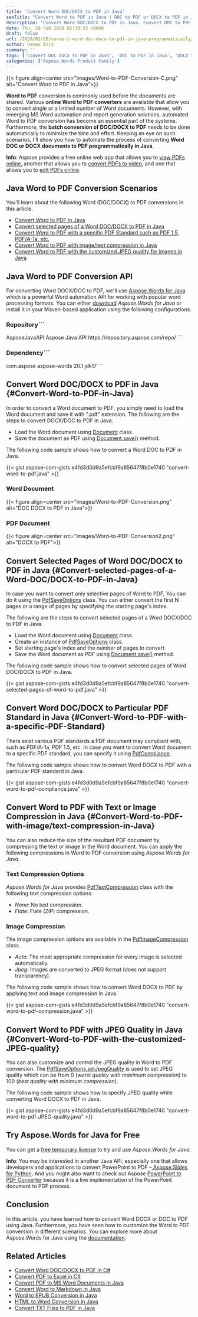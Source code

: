 ```yaml
---
title: 'Convert Word DOC/DOCX to PDF in Java'
seoTitle: "Convert Word to PDF in Java | DOC to PDF or DOCX to PDF in Java"
description: "Convert Word DOC/DOCX to PDF in Java. Convert DOC to PDF or DOCX to PDF in Java. Convert popular formats of Word to PDF. Code examples and tutorials."
date: Thu, 20 Feb 2020 02:39:33 +0000
draft: false
url: /2020/02/20/convert-word-doc-docx-to-pdf-in-java-programmatically/
author: Usman Aziz
summary: ''
tags: ['Convert DOC DOCX to PDF in Java', 'DOC to PDF in Java', 'DOCX to PDF in Java', 'Word to PDF in Java']
categories: ['Aspose.Words Product Family']
---
```




{{< figure align=center src="images/Word-to-PDF-Conversion-C.png" alt="Convert Word to PDF in Java">}}


**Word to PDF** conversion is commonly used before the documents are shared. Various **online Word to PDF converters** are available that allow you to convert single or a limited number of Word documents. However, with emerging MS Word automation and report generation solutions, automated Word to PDF conversion has become an essential part of the systems. Furthermore, the **batch conversion of DOC/DOCX to PDF** needs to be done automatically to minimize the time and effort. Keeping an eye on such scenarios, I'll show you how to automate the process of converting **Word DOC or DOCX documents to PDF programmatically in Java**.

**Info**: Aspose provides a free online web app that allows you to [view PDFs online][1], another that allows you to [convert PDFs to video][2], and one that allows you to [edit PDFs online][3].

## Java Word to PDF Conversion Scenarios

You'll learn about the following Word (DOC/DOCX) to PDF conversions in this article.

*   [Convert Word to PDF in Java][4]
*   [Convert selected pages of a Word DOC/DOCX to PDF in Java][5]
*   [Convert Word to PDF with a specific PDF Standard such as PDF 1.5, PDF/A-1a, etc.][6]
*   [Convert Word to PDF with image/text compression in Java][7]
*   [Convert Word to PDF with the customized JPEG quality for images in Java][8]

## Java Word to PDF Conversion API

For converting Word DOCX/DOC to PDF, we'll use [Aspose.Words for Java][9] which is a powerful Word automation API for working with popular word processing formats. You can either [download][10] _Aspose.Words for Java_ or install it in your Maven-based application using the following configurations.

### Repository```
<repository>
    <id>AsposeJavaAPI</id>
    <name>Aspose Java API</name>
    <url>https://repository.aspose.com/repo/</url>
</repository>
```

### Dependency```
<dependency>
    <groupId>com.aspose</groupId>
    <artifactId>aspose-words</artifactId>
    <version>20.1</version>
    <classifier>jdk17</classifier>
</dependency>
```

## Convert Word DOC/DOCX to PDF in Java {#Convert-Word-to-PDF-in-Java}

In order to convert a Word document to PDF, you simply need to load the Word document and save it with ".pdf" extension. The following are the steps to convert DOCX/DOC to PDF in Java.

*   Load the Word document using [Document][11] class.
*   Save the document as PDF using [Document.save()][12] method.

The following code sample shows how to convert a Word DOC to PDF in Java.

{{< gist aspose-com-gists e4fd3d0d9a5efcbf9a85647f8b0e1740 "convert-word-to-pdf.java" >}}

### Word Document



{{< figure align=center src="images/Word-to-PDF-Conversion.png" alt="DOC DOCX to PDF in Java">}}


### PDF Document



{{< figure align=center src="images/Word-to-PDF-Conversion2.png" alt="DOCX to PDF">}}


## Convert Selected Pages of Word DOC/DOCX to PDF in Java {#Convert-selected-pages-of-a-Word-DOC/DOCX-to-PDF-in-Java}

In case you want to convert only selective pages of Word to PDF, You can do it using the [PdfSaveOptions][13] class. You can either convert the first N pages or a range of pages by specifying the starting page's index.

The following are the steps to convert selected pages of a Word DOCX/DOC to PDF in Java.

*   Load the Word document using [Document][14] class.
*   Create an instance of [PdfSaveOptions][15] class.
*   Set starting page's index and the number of pages to convert.
*   Save the Word document as PDF using [Document.save()][16] method.

The following code sample shows how to convert selected pages of Word DOC/DOCX to PDF in Java.

{{< gist aspose-com-gists e4fd3d0d9a5efcbf9a85647f8b0e1740 "convert-selected-pages-of-word-to-pdf.java" >}}

## Convert Word DOC/DOCX to Particular PDF Standard in Java {#Convert-Word-to-PDF-with-a-specific-PDF-Standard}

There exist various PDF standards a PDF document may compliant with, such as PDF/A-1a, PDF 1.5, etc. In case you want to convert Word document to a specific PDF standard, you can specify it using [PdfCompliance][17].

The following code sample shows how to convert Word DOCX to PDF with a particular PDF standard in Java.

{{< gist aspose-com-gists e4fd3d0d9a5efcbf9a85647f8b0e1740 "convert-word-to-pdf-compliance.java" >}}

## Convert Word to PDF with Text or Image Compression in Java {#Convert-Word-to-PDF-with-image/text-compression-in-Java}

You can also reduce the size of the resultant PDF document by compressing the text or image in the Word document. You can apply the following compressions in Word to PDF conversion using _Aspose.Words for Java_.

### Text Compression Options

_Aspose.Words for Java_ provides [PdfTextCompression][18] class with the following text compression options:

*   _None_: No text compression.
*   _Flate_: Flate (ZIP) compression.

### Image Compression

The image compression options are available in the [PdfImageCompression][19] class.

*   _Auto_: The most appropriate compression for every image is selected automatically.
*   _Jpeg_: Images are converted to JPEG format (does not support transparency).

The following code sample shows how to convert Word DOCX to PDF by applying text and image compression in Java.

{{< gist aspose-com-gists e4fd3d0d9a5efcbf9a85647f8b0e1740 "convert-word-to-pdf-compression.java" >}}

## Convert Word to PDF with JPEG Quality in Java {#Convert-Word-to-PDF-with-the-customized-JPEG-quality}

You can also customize and control the JPEG quality in Word to PDF conversion. The [PdfSaveOptions.setJpegQuality][20] is used to set JPEG quality which can be from 0 (_worst quality with maximum compression_) to 100 (_best quality with minimum compression_).

The following code sample shows how to specify JPEG quality while converting Word DOCX to PDF in Java.

{{< gist aspose-com-gists e4fd3d0d9a5efcbf9a85647f8b0e1740 "convert-word-to-pdf-JPEG-quality.java" >}}

## Try Aspose.Words for Java for Free

You can get a [free temporary license][21] to try and use _Aspose.Words for Java_.

**Info**: You may be interested in another Java API, especially one that allows developers and applications to convert PowerPoint to PDF –[ Aspose.Slides for Python][22]. And you might also want to check out Aspose [PowerPoint to PDF Converter][23] because it is a live implementation of the PowerPoint document to PDF process.

## Conclusion

In this article, you have learned how to convert Word DOCX or DOC to PDF using Java. Furthermore, you have seen how to customize the Word to PDF conversion in different scenarios. You can explore more about Aspose.Words for Java using the [documentation][24].

## Related Articles

*   [Convert Word DOC/DOCX to PDF in C#][25]
*   [Convert PDF to Excel in C#][26]
*   [Convert PDF to MS Word Documents in Java][27]
*   [Convert Word to Markdown in Java][28]
*   [Word to EPUB Conversion in Java][29]
*   [HTML to Word Conversion in Java][30]
*   [Convert TXT Files to PDF in Java][31]




[1]: https://products.aspose.app/slides/viewer/pdf
[2]: https://products.aspose.app/slides/video/pdf
[3]: https://products.aspose.app/slides/editor/pdf
[4]: #Convert-Word-to-PDF-in-Java
[5]: #Convert-selected-pages-of-a-Word-DOC/DOCX-to-PDF-in-Java
[6]: #Convert-Word-to-PDF-with-a-specific-PDF-Standard
[7]: #Convert-Word-to-PDF-with-image/text-compression-in-Java
[8]: #Convert-Word-to-PDF-with-the-customized-JPEG-quality
[9]: https://products.aspose.com/words/java
[10]: https://downloads.aspose.com/words/java
[11]: https://apireference.aspose.com/java/words/com.aspose.words/document
[12]: https://apireference.aspose.com/java/words/com.aspose.words/document#save(java.lang.String)
[13]: https://apireference.aspose.com/java/words/com.aspose.words/PdfSaveOptions
[14]: https://apireference.aspose.com/java/words/com.aspose.words/document
[15]: https://apireference.aspose.com/java/words/com.aspose.words/PdfSaveOptions
[16]: https://apireference.aspose.com/java/words/com.aspose.words/document#save(java.lang.String)
[17]: https://apireference.aspose.com/java/words/com.aspose.words/PdfCompliance
[18]: https://apireference.aspose.com/java/words/com.aspose.words/PdfTextCompression
[19]: https://apireference.aspose.com/java/words/com.aspose.words/PdfImageCompression
[20]: https://apireference.aspose.com/java/words/com.aspose.words/pdfsaveoptions#JpegQuality
[21]: https://purchase.aspose.com/temporary-license
[22]: https://products.aspose.com/slides/java
[23]: https://products.aspose.app/slides/conversion
[24]: https://docs.aspose.com/words/java/
[25]: https://blog.aspose.com/2020/01/02/convert-word-doc-docx-to-pdf-in-csharp-net-core/
[26]: https://blog.aspose.com/2020/01/03/convert-pdf-to-excel-in-csharp-net-pdf-to-xls-pdf-to-xlsx/
[27]: https://blog.aspose.com/2020/01/17/convert-pdf-to-word-doc-docx-in-java/
[28]: https://blog.aspose.com/2021/11/01/convert-word-to-markdown-using-java/
[29]: https://blog.aspose.com/2021/11/01/convert-word-to-epub-in-java/
[30]: https://blog.aspose.com/2021/11/29/convert-html-to-word-in-java/
[31]: https://blog.aspose.com/2021/11/01/convert-txt-to-pdf-in-java/





